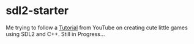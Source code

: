 # sdl2-starter

Me trying to follow a [Tutorial](https://www.youtube.com/watch?v=QQzAHcojEKg&list=PLhfAbcv9cehhkG7ZQK0nfIGJC_C-wSLrx) from YouTube on creating cute little games using SDL2 and C++.
Still in Progress...
